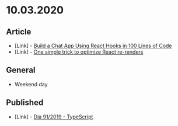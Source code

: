 # 10.03.2020

## Article

- \[Link\] - [Build a Chat App Using React Hooks in 100 Lines of Code](https://css-tricks.com/build-a-chat-app-using-react-hooks-in-100-lines-of-code/)
- \[Link\] - [One simple trick to optimize React re-renders](https://kentcdodds.com/blog/optimize-react-re-renders)

## General

- Weekend day

## Published

- \[Link\] - [Dia 91/2019 - TypeScript](https://nerdcalistenico.com.br/hemersonvianna/artigos/daysofcode/2019/dia-91-typescript/)

